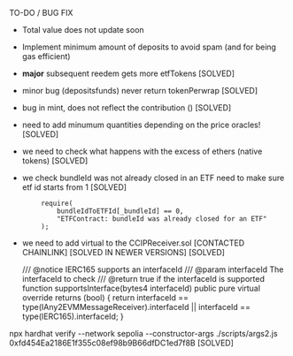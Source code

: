 TO-DO / BUG FIX

- Total value does not update soon

- Implement minimum amount of deposits to avoid spam (and for being gas efficient)

- **major** subsequent reedem gets more etfTokens [SOLVED]

- minor bug (depositsfunds) never return tokenPerwrap [SOLVED]

- bug in mint, does not reflect the contribution () [SOLVED]

- need to add minumum quantities depending on the price oracles! [SOLVED]

- we need to check what happens with the excess of ethers (native tokens) [SOLVED]


   
- we check bundleId was not already closed in an ETF need to make sure etf id starts from 1 [SOLVED]

```
        require(
            bundleIdToETFId[_bundleId] == 0,
            "ETFContract: bundleId was already closed for an ETF"
        );
```

- we need to add virtual to the CCIPReceiver.sol [CONTACTED CHAINLINK] [SOLVED IN NEWER VERSIONS]  [SOLVED]

  /// @notice IERC165 supports an interfaceId
  /// @param interfaceId The interfaceId to check
  /// @return true if the interfaceId is supported
  function supportsInterface(bytes4 interfaceId) public pure virtual override returns (bool) {
    return interfaceId == type(IAny2EVMMessageReceiver).interfaceId || interfaceId == type(IERC165).interfaceId;
  }


npx hardhat verify --network sepolia --constructor-args ./scripts/args2.js  0xfd454Ea2186E1f355c08ef98b9B66dfDC1ed7f8B  [SOLVED]